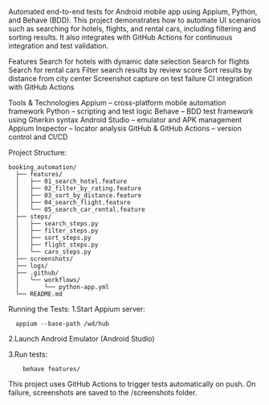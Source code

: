 Automated end-to-end tests for Android mobile app using Appium, Python, and Behave (BDD).
This project demonstrates how to automate UI scenarios such as searching for hotels, flights, and rental cars, including filtering and sorting results.
It also integrates with GitHub Actions for continuous integration and test validation.

Features
  Search for hotels with dynamic date selection
  Search for flights
  Search for rental cars
  Filter search results by review score
  Sort results by distance from city center
  Screenshot capture on test failure
  CI integration with GitHub Actions

Tools & Technologies
  Appium – cross-platform mobile automation framework
  Python – scripting and test logic
  Behave – BDD test framework using Gherkin syntax
  Android Studio – emulator and APK management
  Appium Inspector – locator analysis
  GitHub & GitHub Actions – version control and CI/CD

Project Structure:
    
    booking_automation/
      ├── features/
      │   ├── 01_search_hotel.feature
      │   ├── 02_filter_by_rating.feature
      │   ├── 03_sort_by_distance.feature
      │   ├── 04_search_flight.feature
      │   └── 05_search_car_rental.feature
      ├── steps/
      │   ├── search_steps.py
      │   ├── filter_steps.py
      │   ├── sort_steps.py
      │   ├── flight_steps.py
      │   └── cars_steps.py
      ├── screenshots/
      ├── logs/
      ├── .github/
      │   └── workflows/
      │       └── python-app.yml
      └── README.md

Running the Tests:
  1.Start Appium server:
    
      appium --base-path /wd/hub
      
  2.Launch Android Emulator (Android Studio)
  
  3.Run tests:
  
        behave features/

This project uses GitHub Actions to trigger tests automatically on push.
On failure, screenshots are saved to the /screenshots folder. 
